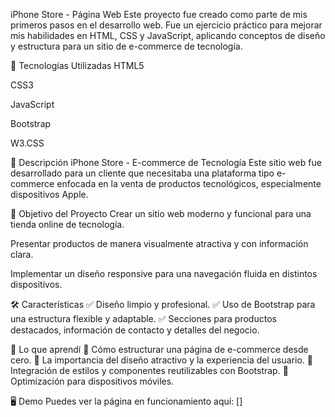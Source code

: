 iPhone Store - Página Web
Este proyecto fue creado como parte de mis primeros pasos en el desarrollo web. Fue un ejercicio práctico para mejorar mis habilidades en HTML, CSS y JavaScript, aplicando conceptos de diseño y estructura para un sitio de e-commerce de tecnología.

🚀 Tecnologías Utilizadas
HTML5

CSS3

JavaScript

Bootstrap

W3.CSS

📌 Descripción
iPhone Store - E-commerce de Tecnología
Este sitio web fue desarrollado para un cliente que necesitaba una plataforma tipo e-commerce enfocada en la venta de productos tecnológicos, especialmente dispositivos Apple.

📌 Objetivo del Proyecto
Crear un sitio web moderno y funcional para una tienda online de tecnología.

Presentar productos de manera visualmente atractiva y con información clara.

Implementar un diseño responsive para una navegación fluida en distintos dispositivos.

🛠️ Características
✅ Diseño limpio y profesional.
✅ Uso de Bootstrap para una estructura flexible y adaptable.
✅ Secciones para productos destacados, información de contacto y detalles del negocio.

🚀 Lo que aprendí
🔹 Cómo estructurar una página de e-commerce desde cero.
🔹 La importancia del diseño atractivo y la experiencia del usuario.
🔹 Integración de estilos y componentes reutilizables con Bootstrap.
🔹 Optimización para dispositivos móviles.

🖥️ Demo
Puedes ver la página en funcionamiento aquí: []

